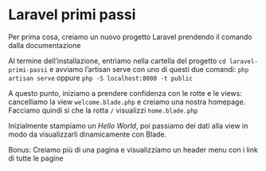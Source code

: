 # Laravel primi passi

Per prima cosa, creiamo un nuovo progetto Laravel prendendo il comando dalla documentazione

Al termine dell’installazione, entriamo nella cartella del progetto
`cd laravel-primi-passi`
e avviamo l’artisan serve con uno di questi due comandi:
`php artisan serve` oppure `php -S localhost:8000 -t public`

A questo punto, iniziamo a prendere confidenza con le rotte e le views: cancelliamo la view `welcome.blade.php` e creiamo una nostra homepage. Facciamo quindi sì che la rotta `/` visualizzi `home.blade.php`

Inizialmente stampiamo un *Hello World*, poi passiamo dei dati alla view in modo da visualizzarli dinamicamente con Blade.

Bonus:
Creiamo più di una pagina e visualizziamo un header menu con i link di tutte le pagine
